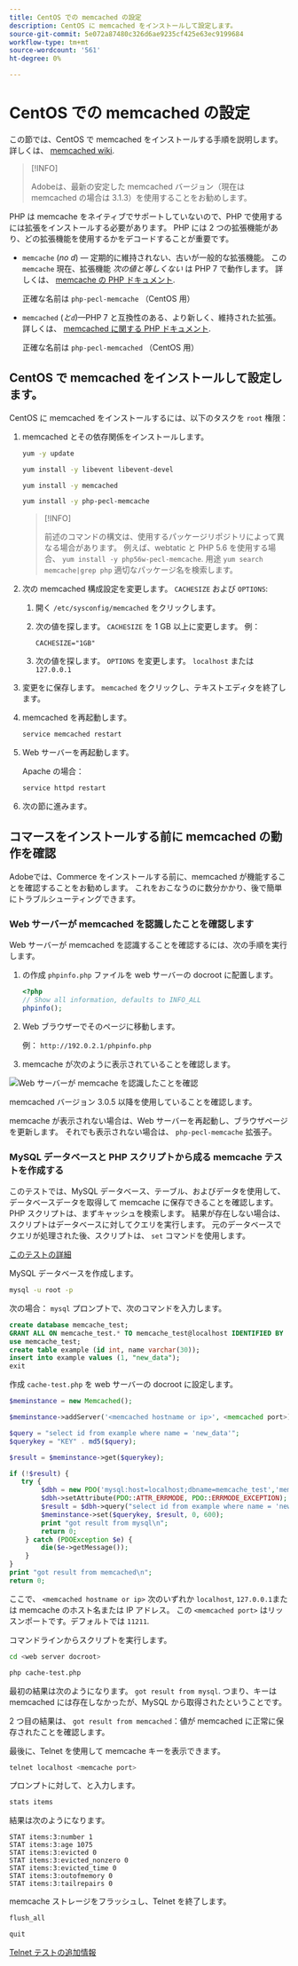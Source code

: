 ```yaml
---
title: CentOS での memcached の設定
description: CentOS に memcached をインストールして設定します。
source-git-commit: 5e072a87480c326d6ae9235cf425e63ec9199684
workflow-type: tm+mt
source-wordcount: '561'
ht-degree: 0%

---
```



# CentOS での memcached の設定

この節では、CentOS で memcached をインストールする手順を説明します。 詳しくは、 [memcached wiki](https://github.com/memcached/old-wiki).

>[!INFO]
>
>Adobeは、最新の安定した memcached バージョン（現在は memcached の場合は 3.1.3）を使用することをお勧めします。

PHP は memcache をネイティブでサポートしていないので、PHP で使用するには拡張をインストールする必要があります。 PHP には 2 つの拡張機能があり、どの拡張機能を使用するかをデコードすることが重要です。

- `memcache` (_no d_) — 定期的に維持されない、古いが一般的な拡張機能。
この `memcache` 現在、拡張機能 _次の値と等しくない_ は PHP 7 で動作します。 詳しくは、 [memcache の PHP ドキュメント](https://www.php.net/manual/en/book.memcache.php).

   正確な名前は `php-pecl-memcache` （CentOS 用）

- `memcached` (_と`d`_)—PHP 7 と互換性のある、より新しく、維持された拡張。 詳しくは、 [memcached に関する PHP ドキュメント](https://www.php.net/manual/en/book.memcached.php).

   正確な名前は `php-pecl-memcached` （CentOS 用）

## CentOS で memcached をインストールして設定します。

CentOS に memcached をインストールするには、以下のタスクを `root` 権限：

1. memcached とその依存関係をインストールします。

   ```bash
   yum -y update
   ```

   ```bash
   yum install -y libevent libevent-devel
   ```

   ```bash
   yum install -y memcached
   ```

   ```bash
   yum install -y php-pecl-memcache
   ```

   >[!INFO]
   >
   >前述のコマンドの構文は、使用するパッケージリポジトリによって異なる場合があります。 例えば、webtatic と PHP 5.6 を使用する場合、 `yum install -y php56w-pecl-memcache`. 用途 `yum search memcache|grep php` 適切なパッケージ名を検索します。


1. 次の memcached 構成設定を変更します。 `CACHESIZE` および `OPTIONS`:

   1. 開く `/etc/sysconfig/memcached` をクリックします。
   1. 次の値を探します。 `CACHESIZE` を 1 GB 以上に変更します。 例：

      ```config
      CACHESIZE="1GB"
      ```

   1. 次の値を探します。 `OPTIONS` を変更します。 `localhost` または `127.0.0.1`

1. 変更をに保存します。 `memcached` をクリックし、テキストエディタを終了します。
1. memcached を再起動します。

   ```bash
   service memcached restart
   ```

1. Web サーバーを再起動します。

   Apache の場合：

   ```bash
   service httpd restart
   ```

1. 次の節に進みます。

## コマースをインストールする前に memcached の動作を確認

Adobeでは、Commerce をインストールする前に、memcached が機能することを確認することをお勧めします。 これをおこなうのに数分かかり、後で簡単にトラブルシューティングできます。

### Web サーバーが memcached を認識したことを確認します

Web サーバーが memcached を認識することを確認するには、次の手順を実行します。

1. の作成 `phpinfo.php` ファイルを web サーバーの docroot に配置します。

   ```php
   <?php
   // Show all information, defaults to INFO_ALL
   phpinfo();
   ```

1. Web ブラウザーでそのページに移動します。

   例： `http://192.0.2.1/phpinfo.php`

1. memcache が次のように表示されていることを確認します。

![Web サーバーが memcache を認識したことを確認](../../assets/configuration/memcache.png)

memcached バージョン 3.0.5 以降を使用していることを確認します。

memcache が表示されない場合は、Web サーバーを再起動し、ブラウザページを更新します。 それでも表示されない場合は、 `php-pecl-memcache` 拡張子。

### MySQL データベースと PHP スクリプトから成る memcache テストを作成する

このテストでは、MySQL データベース、テーブル、およびデータを使用して、データベースデータを取得して memcache に保存できることを確認します。 PHP スクリプトは、まずキャッシュを検索します。 結果が存在しない場合は、スクリプトはデータベースに対してクエリを実行します。 元のデータベースでクエリが処理された後、スクリプトは、 `set` コマンドを使用します。

[このテストの詳細](https://www.digitalocean.com/community/tutorials/how-to-install-and-use-memcache-on-ubuntu-12-04)

MySQL データベースを作成します。

```bash
mysql -u root -p
```

次の場合： `mysql` プロンプトで、次のコマンドを入力します。

```sql
create database memcache_test;
GRANT ALL ON memcache_test.* TO memcache_test@localhost IDENTIFIED BY 'memcache_test';
use memcache_test;
create table example (id int, name varchar(30));
insert into example values (1, "new_data");
exit
```

作成 `cache-test.php` を web サーバーの docroot に設定します。

```php
$meminstance = new Memcached();

$meminstance->addServer('<memcached hostname or ip>', <memcached port>);

$query = "select id from example where name = 'new_data'";
$querykey = "KEY" . md5($query);

$result = $meminstance->get($querykey);

if (!$result) {
   try {
        $dbh = new PDO('mysql:host=localhost;dbname=memcache_test','memcache_test','memcache_test');
        $dbh->setAttribute(PDO::ATTR_ERRMODE, PDO::ERRMODE_EXCEPTION);
        $result = $dbh->query("select id from example where name = 'new_data'")->fetch();
        $meminstance->set($querykey, $result, 0, 600);
        print "got result from mysql\n";
        return 0;
    } catch (PDOException $e) {
        die($e->getMessage());
    }
}
print "got result from memcached\n";
return 0;
```

ここで、 `<memcached hostname or ip>` 次のいずれか `localhost`, `127.0.0.1`または memcache のホスト名または IP アドレス。 この `<memcached port>` はリッスンポートです。デフォルトでは `11211`.

コマンドラインからスクリプトを実行します。

```bash
cd <web server docroot>
```

```bash
php cache-test.php
```

最初の結果は次のようになります。 `got result from mysql`. つまり、キーは memcached には存在しなかったが、MySQL から取得されたということです。

2 つ目の結果は、 `got result from memcached`：値が memcached に正常に保存されたことを確認します。

最後に、Telnet を使用して memcache キーを表示できます。

```bash
telnet localhost <memcache port>
```

プロンプトに対して、と入力します。

```bash
stats items
```

結果は次のようになります。

```terminal
STAT items:3:number 1
STAT items:3:age 1075
STAT items:3:evicted 0
STAT items:3:evicted_nonzero 0
STAT items:3:evicted_time 0
STAT items:3:outofmemory 0
STAT items:3:tailrepairs 0
```

memcache ストレージをフラッシュし、Telnet を終了します。

```bash
flush_all
```

```bash
quit
```

[Telnet テストの追加情報](https://darkcoding.net/software/memcached-list-all-keys/)

